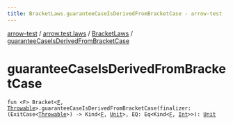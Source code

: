 ```yaml
---
title: BracketLaws.guaranteeCaseIsDerivedFromBracketCase - arrow-test
---
```


[arrow-test](../../index.html) / [arrow.test.laws](../index.html) / [BracketLaws](index.html) / [guaranteeCaseIsDerivedFromBracketCase](./guarantee-case-is-derived-from-bracket-case.html)

# guaranteeCaseIsDerivedFromBracketCase

`fun <F> Bracket<`[`F`](guarantee-case-is-derived-from-bracket-case.html#F)`, `[`Throwable`](https://kotlinlang.org/api/latest/jvm/stdlib/kotlin/-throwable/index.html)`>.guaranteeCaseIsDerivedFromBracketCase(finalizer: (ExitCase<`[`Throwable`](https://kotlinlang.org/api/latest/jvm/stdlib/kotlin/-throwable/index.html)`>) -> Kind<`[`F`](guarantee-case-is-derived-from-bracket-case.html#F)`, `[`Unit`](https://kotlinlang.org/api/latest/jvm/stdlib/kotlin/-unit/index.html)`>, EQ: Eq<Kind<`[`F`](guarantee-case-is-derived-from-bracket-case.html#F)`, `[`Int`](https://kotlinlang.org/api/latest/jvm/stdlib/kotlin/-int/index.html)`>>): `[`Unit`](https://kotlinlang.org/api/latest/jvm/stdlib/kotlin/-unit/index.html)